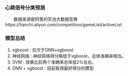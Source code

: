 ### 心跳信号分类预测
<p>&emsp;&emsp;数据来源是阿里的天池大数据竞赛 https://tianchi.aliyun.com/competition/gameList/activeList</p>

### 模型总结

  1. xgboost : 仅次于DNN+xgboost
  2. 神经网络 : 神经网络得分略低于xgboost，总体准确率相当。
  3. SVM : 效果比前两个准确率总体低2%左右。
  4. DNN + xgboost : 目前取得最好得分的模型
  
  
